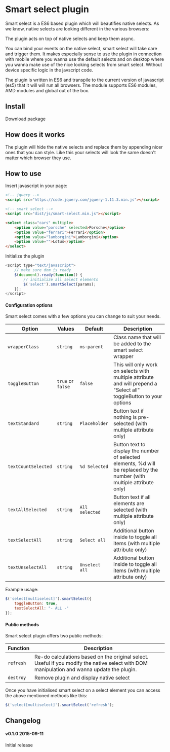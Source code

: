 # Smart select plugin

Smart select is a ES6 based plugin which will beautifies native selects.
As we know, native selects are looking different in the various browsers:

The plugin acts on top of native selects and keep them async.

You can bind your events on the native select, smart select will take care and trigger them.
It makes especially sense to use the plugin in connection with mobile where you wanna use the default selects
and on desktop where you wanna make use of the nice looking selects from smart select.
Without device specific logic in the javscript code.

The plugin is written in ES6 and transpile to the current version of javascript (es5) that it will will run all browsers.
The module supports ES6 modules, AMD modules and global out of the box.

## Install

Download package


## How does it works
The plugin will hide the native selects and replace them by appending nicer ones that you can style.
Like this your selects will look the same doesn't matter which browser they use.


## How to use

Insert javascript in your page:

```html
<!-- jquery -->
<script src="https://code.jquery.com/jquery-1.11.3.min.js"></script> 

<!-- smart select -->
<script src="dist/js/smart-select.min.js"></script> 

<select class="cars" multiple>
    <option value="porsche" selected>Porsche</option>
    <option value="ferrari">Ferrari</option>
    <option value="lamborgini">Lamborgini</option>
    <option value="">Lotus</option>
</select>
```

Initialize the plugin

```js
<script type="text/javascript">
    // make sure dom is ready
    $(document).ready(function() {
        // initialize all select elements
        $('select').smartSelect(params);
    });
</script> 
```

#### Configuration options

Smart select comes with a few options you can change to suit your needs.

| Option                 | Values                | Default          | Description |
| ---------------------- | --------------------- | ---------------- | ----------- |
| `wrapperClass`         | `string`              | `ms-parent`      | Class name that will be added to the smart select wrapper |
| `toggleButton`         | `true` or `false`     | `false`          | This will only work on selects with multiple attribute and will prepend a "Select all" toggleButton to your options |
| `textStandard`         | `string`              | `Placeholder`    | Button text if nothing is pre-selected (with multiple attribute only) |
| `textCountSelected`    | `string`              | `%d Selected`    | Button text to display the number of selected elements, %d will be replaced by the number (with multiple attribute only) |
| `textAllSelected`      | `string`              | `All selected`   | Button text if all elements are selected (with multiple attribute only) |
| `textSelectAll`        | `string`              | `Select all`     | Additional button inside to toggle all items (with multiple attribute only) |
| `textUnselectAll`      | `string`              | `Unselect all`   | Additional button inside to toggle all items (with multiple attribute only) |



Example usage:

```javascript
$('select[multiselect]').smartSelect({
    toggleButton: true,
    textSelectAll: "- ALL -"
});
```



#### Public methods

Smart select plugin offers two public methods:

| Function        | Description |
| --------------- | ----------- |
| `refresh`       | Re-do calculations based on the original select. Useful if you modify the native select with DOM manipulation and wanna update the plugin. |
| `destroy`       | Remove plugin and display native select |


Once you have initialised smart select on a select element you can access the above mentioned methods like this: 

```javascript
$('select[multiselect]').smartSelect('refresh');
```



## Changelog

#### v0.1.0 2015-09-11
Initial release
